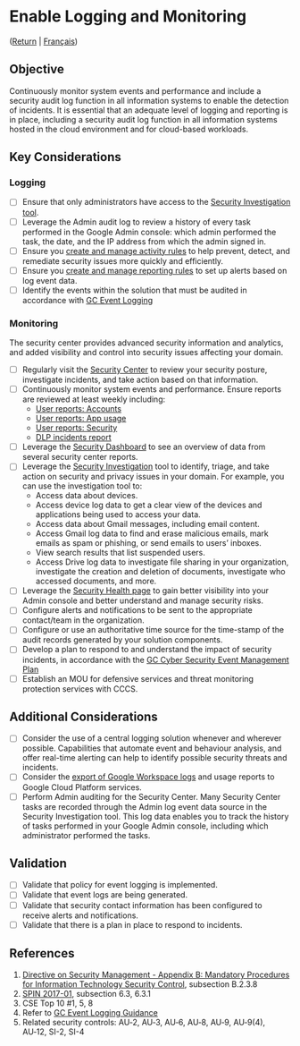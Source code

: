 # Enable Logging and Monitoring
([Return](/README.md) | [Français](/FR/04_Activer-la-journalisation-et-la-surveillance.md))

## Objective

Continuously monitor system events and performance and include a security audit log function in all information systems to enable the detection of incidents. It is essential that an adequate level of logging and reporting is in place, including a security audit log function in all information systems hosted in the cloud environment and for cloud-based workloads.

## Key Considerations

### Logging

* [ ] Ensure that only administrators have access to the [Security Investigation tool](https://support.google.com/a/answer/7575955).
* [ ] Leverage the Admin audit log to review a history of every task performed in the Google Admin console: which admin performed the task, the date, and the IP address from which the admin signed in.
* [ ] Ensure you [create and manage activity rules](https://support.google.com/a/answer/9275024?hl=en) to help prevent, detect, and remediate security issues more quickly and efficiently.
* [ ] Ensure you [create and manage reporting rules](https://support.google.com/a/answer/9908423?hl=en) to set up alerts based on log event data.
* [ ] Identify the events within the solution that must be audited in accordance with [GC Event Logging](https://www.gcpedia.gc.ca/gcwiki/images/e/e3/GC_Event_Logging_Strategy.pdf)

### Monitoring

The security center provides advanced security information and analytics, and added visibility and control into security issues affecting your domain. 

* [ ] Regularly visit the [Security Center](https://support.google.com/a/answer/7492003?hl=en) to review your security posture, investigate incidents, and take action based on that information.
* [ ] Continuously monitor system events and performance. Ensure reports are reviewed at least weekly including:
  * [User reports: Accounts](https://support.google.com/a/answer/4580176?hl=en&ref_topic=9026833#zippy=%2Cgeneral)
  * [User reports: App usage](https://support.google.com/a/answer/4579578?hl=en&ref_topic=9026833)
  * [User reports: Security](https://support.google.com/a/answer/6000269?hl=en&ref_topic=9026833)
  * [DLP incidents report](https://support.google.com/a/answer/9304818?hl=en&ref_topic=7492004)
* [ ] Leverage the [Security Dashboard](https://support.google.com/a/answer/7492534?hl=en&ref_topic=7492004) to see an overview of data from several security center reports. 
* [ ] Leverage the [Security Investigation](https://support.google.com/a/answer/7575955?hl=en#) tool to identify, triage, and take action on security and privacy issues in your domain. For example, you can use the investigation tool to:
  * Access data about devices.
  * Access device log data to get a clear view of the devices and applications being used to access your data.
  * Access data about Gmail messages, including email content. 
  * Access Gmail log data to find and erase malicious emails, mark emails as spam or phishing, or send emails to users’ inboxes.
  * View search results that list suspended users.
  * Access Drive log data to investigate file sharing in your organization, investigate the creation and deletion of documents, investigate who accessed documents, and more.
* [ ] Leverage the [Security Health page](https://support.google.com/a/answer/7492705#data-leaks) to gain better visibility into your Admin console and better understand and manage security risks.
* [ ] Configure alerts and notifications to be sent to the appropriate contact/team in the organization.
* [ ] Configure or use an authoritative time source for the time-stamp of the audit records generated by your solution components.
* [ ] Develop a plan to respond to and understand the impact of security incidents, in accordance with the [GC Cyber Security Event Management Plan](https://www.canada.ca/en/treasury-board-secretariat/services/access-information-privacy/security-identity-management/government-canada-cyber-security-event-management-plan.html)
* [ ] Establish an MOU for defensive services and threat monitoring protection services with CCCS.

## Additional Considerations

* [ ] Consider the use of a central logging solution whenever and wherever possible. Capabilities that automate event and behaviour analysis, and offer real-time alerting can help to identify possible security threats and incidents.
* [ ] Consider the [export of Google Workspace logs](https://support.google.com/a/answer/9320190) and usage reports to Google Cloud Platform services.
* [ ] Perform Admin auditing for the Security Center.
      Many Security Center tasks are recorded through the Admin log event data source in the Security Investigation tool. This log data enables you to track the history of tasks performed in your Google Admin console, including which administrator performed the tasks. 

## Validation

* [ ] Validate that policy for event logging is implemented.
* [ ] Validate that event logs are being generated.
* [ ] Validate that security contact information has been configured to receive alerts and notifications.
* [ ] Validate that there is a plan in place to respond to incidents.

## References

1. [Directive on Security Management - Appendix B: Mandatory Procedures for Information Technology Security Control](https://www.tbs-sct.gc.ca/pol/doc-eng.aspx?id=32611&section=procedure&p=B), subsection B.2.3.8
2. [SPIN 2017-01](https://www.canada.ca/en/treasury-board-secretariat/services/access-information-privacy/security-identity-management/direction-secure-use-commercial-cloud-services-spin.html), subsection 6.3, 6.3.1
3. CSE Top 10 #1, 5, 8
4. Refer to [GC Event Logging Guidance](https://www.canada.ca/en/government/system/digital-government/online-security-privacy/event-logging-guidance.html)
5. Related security controls: AU‑2, AU‑3, AU‑6, AU‑8, AU‑9, AU‑9(4), AU‑12, SI-2, SI-4
